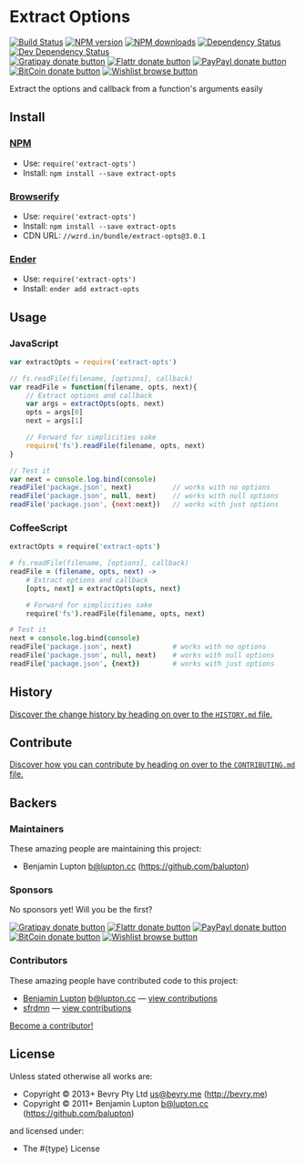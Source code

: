 
<!-- TITLE/ -->

# Extract Options

<!-- /TITLE -->


<!-- BADGES/ -->

[![Build Status](https://img.shields.io/travis/bevry/extract-opts/master.svg)](http://travis-ci.org/bevry/extract-opts "Check this project's build status on TravisCI")
[![NPM version](https://img.shields.io/npm/v/extract-opts.svg)](https://npmjs.org/package/extract-opts "View this project on NPM")
[![NPM downloads](https://img.shields.io/npm/dm/extract-opts.svg)](https://npmjs.org/package/extract-opts "View this project on NPM")
[![Dependency Status](https://img.shields.io/david/bevry/extract-opts.svg)](https://david-dm.org/bevry/extract-opts)
[![Dev Dependency Status](https://img.shields.io/david/dev/bevry/extract-opts.svg)](https://david-dm.org/bevry/extract-opts#info=devDependencies)<br/>
[![Gratipay donate button](https://img.shields.io/gratipay/bevry.svg)](https://www.gratipay.com/bevry/ "Donate weekly to this project using Gratipay")
[![Flattr donate button](https://img.shields.io/badge/flattr-donate-yellow.svg)](http://flattr.com/thing/344188/balupton-on-Flattr "Donate monthly to this project using Flattr")
[![PayPayl donate button](https://img.shields.io/badge/paypal-donate-yellow.svg)](https://www.paypal.com/cgi-bin/webscr?cmd=_s-xclick&hosted_button_id=QB8GQPZAH84N6 "Donate once-off to this project using Paypal")
[![BitCoin donate button](https://img.shields.io/badge/bitcoin-donate-yellow.svg)](https://coinbase.com/checkouts/9ef59f5479eec1d97d63382c9ebcb93a "Donate once-off to this project using BitCoin")
[![Wishlist browse button](https://img.shields.io/badge/wishlist-donate-yellow.svg)](http://amzn.com/w/2F8TXKSNAFG4V "Buy an item on our wishlist for us")

<!-- /BADGES -->


<!-- DESCRIPTION/ -->

Extract the options and callback from a function's arguments easily

<!-- /DESCRIPTION -->


<!-- INSTALL/ -->

## Install

### [NPM](http://npmjs.org/)
- Use: `require('extract-opts')`
- Install: `npm install --save extract-opts`

### [Browserify](http://browserify.org/)
- Use: `require('extract-opts')`
- Install: `npm install --save extract-opts`
- CDN URL: `//wzrd.in/bundle/extract-opts@3.0.1`

### [Ender](http://enderjs.com)
- Use: `require('extract-opts')`
- Install: `ender add extract-opts`

<!-- /INSTALL -->


## Usage

### JavaScript

``` javascript
var extractOpts = require('extract-opts')

// fs.readFile(filename, [options], callback)
var readFile = function(filename, opts, next){
	// Extract options and callback
	var args = extractOpts(opts, next)
	opts = args[0]
	next = args[1]

	// Forward for simplicities sake
	require('fs').readFile(filename, opts, next)
}

// Test it
var next = console.log.bind(console)
readFile('package.json', next)          // works with no options
readFile('package.json', null, next)    // works with null options
readFile('package.json', {next:next})   // works with just options
```

### CoffeeScript

``` coffeescript
extractOpts = require('extract-opts')

# fs.readFile(filename, [options], callback)
readFile = (filename, opts, next) ->
	# Extract options and callback
	[opts, next] = extractOpts(opts, next)

	# Forward for simplicities sake
	require('fs').readFile(filename, opts, next)

# Test it
next = console.log.bind(console)
readFile('package.json', next)          # works with no options
readFile('package.json', null, next)    # works with null options
readFile('package.json', {next})        # works with just options
```


<!-- HISTORY/ -->

## History
[Discover the change history by heading on over to the `HISTORY.md` file.](https://github.com/bevry/extract-opts/blob/master/HISTORY.md#files)

<!-- /HISTORY -->


<!-- CONTRIBUTE/ -->

## Contribute

[Discover how you can contribute by heading on over to the `CONTRIBUTING.md` file.](https://github.com/bevry/extract-opts/blob/master/CONTRIBUTING.md#files)

<!-- /CONTRIBUTE -->


<!-- BACKERS/ -->

## Backers

### Maintainers

These amazing people are maintaining this project:

- Benjamin Lupton <b@lupton.cc> (https://github.com/balupton)

### Sponsors

No sponsors yet! Will you be the first?

[![Gratipay donate button](https://img.shields.io/gratipay/bevry.svg)](https://www.gratipay.com/bevry/ "Donate weekly to this project using Gratipay")
[![Flattr donate button](https://img.shields.io/badge/flattr-donate-yellow.svg)](http://flattr.com/thing/344188/balupton-on-Flattr "Donate monthly to this project using Flattr")
[![PayPayl donate button](https://img.shields.io/badge/paypal-donate-yellow.svg)](https://www.paypal.com/cgi-bin/webscr?cmd=_s-xclick&hosted_button_id=QB8GQPZAH84N6 "Donate once-off to this project using Paypal")
[![BitCoin donate button](https://img.shields.io/badge/bitcoin-donate-yellow.svg)](https://coinbase.com/checkouts/9ef59f5479eec1d97d63382c9ebcb93a "Donate once-off to this project using BitCoin")
[![Wishlist browse button](https://img.shields.io/badge/wishlist-donate-yellow.svg)](http://amzn.com/w/2F8TXKSNAFG4V "Buy an item on our wishlist for us")

### Contributors

These amazing people have contributed code to this project:

- [Benjamin Lupton](https://github.com/balupton) <b@lupton.cc> — [view contributions](https://github.com/bevry/extract-opts/commits?author=balupton)
- [sfrdmn](https://github.com/sfrdmn) — [view contributions](https://github.com/bevry/extract-opts/commits?author=sfrdmn)

[Become a contributor!](https://github.com/bevry/extract-opts/blob/master/CONTRIBUTING.md#files)

<!-- /BACKERS -->


<!-- LICENSE/ -->

## License

Unless stated otherwise all works are:

- Copyright &copy; 2013+ Bevry Pty Ltd <us@bevry.me> (http://bevry.me)
- Copyright &copy; 2011+ Benjamin Lupton <b@lupton.cc> (https://github.com/balupton)

and licensed under:

- The #{type} License

<!-- /LICENSE -->


